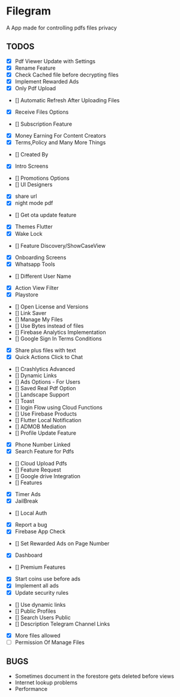 # Filegram

A App made for controlling pdfs files privacy

## TODOS

- [x] Pdf Viewer Update with Settings
- [x] Rename Feature
- [x] Check Cached file before decrypting files
- [x] Implement Rewarded Ads
- [x] Only Pdf Upload
- [] Automatic Refresh After Uploading Files
- [x] Receive Files Options
- [] Subscription Feature
- [x] Money Earning For Content Creators
- [x] Terms,Policy and Many More Things
- [] Created By
- [x] Intro Screens
- [] Promotions Options
- [] UI Designers
- [x] share url
- [x] night mode pdf
- [] Get ota update feature
- [x] Themes Flutter
- [x] Wake Lock
- [] Feature Discovery/ShowCaseView
- [x] Onboarding Screens
- [x] Whatsapp Tools
- [] Different User Name
- [x] Action View Filter
- [x] Playstore
- [] Open License and Versions
- [] Link Saver
- [] Manage My Files
- [] Use Bytes instead of files
- [] Firebase Analytics Implementation
- [] Google Sign In Terms Conditions
- [x] Share plus files with text
- [x] Quick Actions Click to Chat
- [] Crashlytics Advanced
- [] Dynamic Links
- [] Ads Options - For Users
- [] Saved Real Pdf Option
- [] Landscape Support
- [] Toast
- [] login Flow using Cloud Functions
- [] Use Firebase Products
- [] Flutter Local Notification
- [] ADMOB Mediation
- [] Profile Update Feature
- [x] Phone Number Linked
- [x] Search Feature for Pdfs
- [] Cloud Upload Pdfs
- [] Feature Request
- [] Google drive Integration
- [] Features
- [x] Timer Ads
- [x] JailBreak
- [] Local Auth
- [x] Report a bug
- [x] Firebase App Check
- [] Set Rewarded Ads on Page Number
- [x] Dashboard
- [] Premium Features
- [x] Start coins use before ads
- [x] Implement all ads
- [x] Update security rules
- [] Use dynamic links
- [] Public Profiles
- [] Search Users Public
- [] Description Telegram Channel Links
- [x] More files allowed
- [ ] Permission Of Manage Files

## BUGS

- Sometimes document in the forestore gets deleted before views
- Internet lookup problems
- Performance
